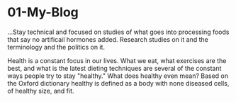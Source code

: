 # 01-My-Blog

...Stay technical and focused on studies of what goes into processing foods that say no artificail hormones added. Research studies on it and the terminology and the politics on it. 

Health is a constant focus in our lives.  What we eat, what exercises are the best, and what is the latest dieting techniques are several of the constant ways people try to stay "healthy."  What does healthy even mean?  Based on the Oxford dictionary healthy is defined as a body with none diseased cells, of healthy size, and fit.  

